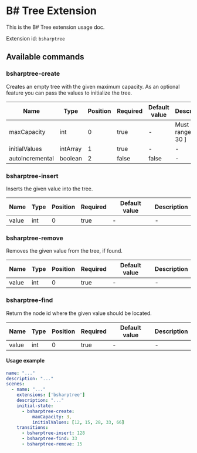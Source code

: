 # B\# Tree Extension

This is the B\# Tree extension usage doc.

Extension id: `bsharptree`

## Available commands

### bsharptree-create

Creates an empty tree with the given maximum capacity. As an optional feature you can pass the values to initialize the tree.

| Name            | Type     | Position | Required | Default value | Description                 |
|-----------------|----------|----------|----------|---------------|-----------------------------|
| maxCapacity     | int      | 0        | true     | -             | Must be in range [ 1 , 30 ] |
| initialValues   | intArray | 1        | true     | -             | -                           |
| autoIncremental | boolean  | 2        | false    | false         | -                           |

### bsharptree-insert

Inserts the given value into the tree.

| Name  | Type | Position | Required | Default value | Description |
|-------|------|----------|----------|---------------|-------------|
| value | int  | 0        | true     | -             | -           |

### bsharptree-remove

Removes the given value from the tree, if found.

| Name  | Type | Position | Required | Default value | Description |
|-------|------|----------|----------|---------------|-------------|
| value | int  | 0        | true     | -             | -           |

### bsharptree-find

Return the node id where the given value should be located.

| Name  | Type | Position | Required | Default value | Description |
|-------|------|----------|----------|---------------|-------------|
| value | int  | 0        | true     | -             | -           |

#### Usage example

```yaml
name: "..."
description: "..."
scenes:
  - name: "..."
    extensions: ['bsharptree']
    description: "..."
    initial-state:
      - bsharptree-create:
          maxCapacity: 3,
          initialValues: [12, 15, 28, 33, 66]
    transitions:
      - bsharptree-insert: 128
      - bsharptree-find: 33
      - bsharptree-remove: 15
```